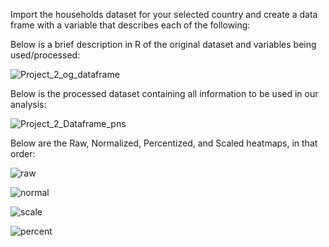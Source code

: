 Import the households dataset for your selected country and create a data frame with a variable that describes each of the following:


Below is a brief description in R of the original dataset and variables being used/processed:

![Project_2_og_dataframe](https://user-images.githubusercontent.com/78227412/112375571-d4aedc80-8cb9-11eb-99b6-b5ba6ba98f4c.png)

Below is the processed dataset containing all information to be used in our analysis:

![Project_2_Dataframe_pns](https://user-images.githubusercontent.com/78227412/112375577-d5e00980-8cb9-11eb-8d18-4c1c38665fd5.png)

Below are the Raw, Normalized, Percentized, and Scaled heatmaps, in that order:

![raw](https://user-images.githubusercontent.com/78227412/112375537-c95bb100-8cb9-11eb-8da4-8caa3bee35f5.png)

![normal](https://user-images.githubusercontent.com/78227412/112375548-cc56a180-8cb9-11eb-9769-66b6bfa1f9fd.png)

![scale](https://user-images.githubusercontent.com/78227412/112375532-c791ed80-8cb9-11eb-8ce8-55ba0935146f.png)

![percent](https://user-images.githubusercontent.com/78227412/112375555-cd87ce80-8cb9-11eb-9500-a30436980058.png)

